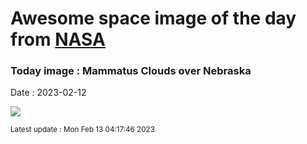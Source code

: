 
# Awesome space image of the day from [NASA](https://api.nasa.gov/)

### Today image : Mammatus Clouds over Nebraska
Date : 2023-02-12

![](https://apod.nasa.gov/apod/image/2302/mammatus_olson_960.jpg)

<small>Latest update : Mon Feb 13 04:17:46 2023</small>
        
